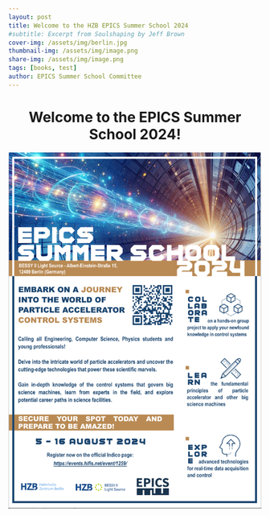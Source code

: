 ```yaml
---
layout: post
title: Welcome to the HZB EPICS Summer School 2024
#subtitle: Excerpt from Soulshaping by Jeff Brown
cover-img: /assets/img/berlin.jpg
thumbnail-img: /assets/img/image.png
share-img: /assets/img/image.png
tags: [books, test]
author: EPICS Summer School Committee
---
```


<h1 align="center">Welcome to the EPICS Summer School 2024!</h1>


![EPICS Summer School](/assets/img/hzb_1.png)